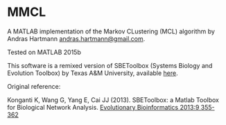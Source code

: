 # MMCL

A MATLAB implementation of the Markov CLustering (MCL) algorithm
by Andras Hartmann <andras.hartmann@gmail.com>.

Tested on MATLAB 2015b

This software is a remixed version of SBEToolbox (Systems Biology and Evolution Toolbox) by Texas A&M University, available [here](https://github.com/biocode/SBEToolbox).

Original reference:

Konganti K, Wang G, Yang E, Cai JJ (2013). SBEToolbox: a Matlab Toolbox for Biological Network Analysis.
[Evolutionary Bioinformatics 2013:9 355-362](http://dx.doi.org/10.4137/EBO.S12012)
